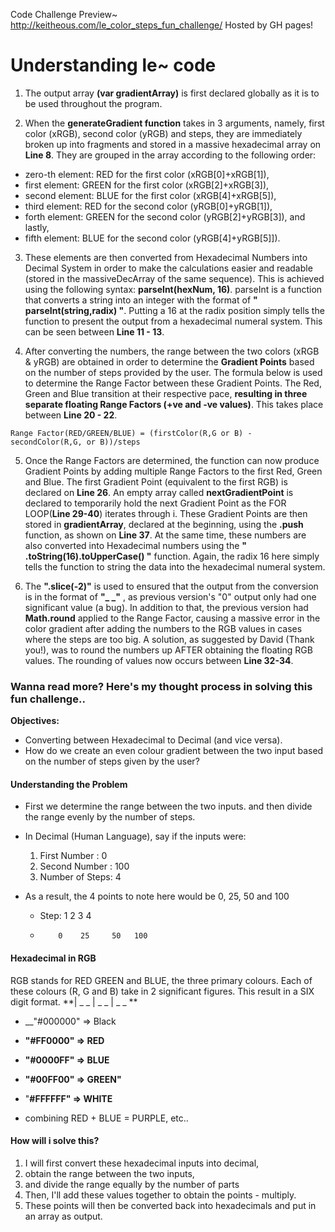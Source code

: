 Code Challenge Preview~
http://keitheous.com/le_color_steps_fun_challenge/
Hosted by GH pages!

# Understanding le~ code

1. The output array __(var gradientArray)__ is first declared globally as it is to be used throughout the program.

2. When the __generateGradient function__ takes in 3 arguments, namely, first color (xRGB), second color (yRGB) and steps, they are immediately broken up into fragments and stored in a massive hexadecimal array on __Line 8__. They are grouped in the array according to the following order:
 * zero-th element: RED for the first color (xRGB[0]+xRGB[1]),
 * first element: GREEN for the first color (xRGB[2]+xRGB[3]),
 * second element: BLUE for the first color (xRGB[4]+xRGB[5]),
 * third element: RED for the second color (yRGB[0]+yRGB[1]),
 * forth element: GREEN for the second color (yRGB[2]+yRGB[3]), and lastly,
 * fifth element: BLUE for the second color (yRGB[4]+yRGB[5]]).

3. These elements are then converted from Hexadecimal Numbers into Decimal System in order to make the calculations easier and readable (stored in the massiveDecArray of the same sequence). This is achieved using the following syntax: __parseInt(hexNum, 16)__. parseInt is a function that converts a string into an integer with the format of **" parseInt(string,radix) "**. Putting a 16 at the radix position simply tells the function to present the output from a hexadecimal numeral system. This can be seen between __Line 11 - 13__.

4. After converting the numbers, the range between the two colors (xRGB & yRGB) are obtained in order to determine the **Gradient Points** based on the number of steps provided by the user. The formula below is used to determine the Range Factor between these Gradient Points. The Red, Green and Blue transition at their respective pace, **resulting in three separate floating Range Factors (+ve and -ve values)**. This takes place between __Line 20 - 22__.

  `Range Factor(RED/GREEN/BLUE) = (firstColor(R,G or B) - secondColor(R,G, or B))/steps`

5. Once the Range Factors are determined, the function can now produce Gradient Points by adding multiple Range Factors to the first Red, Green and Blue. The first Gradient Point (equivalent to the first RGB) is declared on __Line 26__. An empty array called **nextGradientPoint** is declared to temporarily hold the next Gradient Point as the FOR LOOP(__Line 29-40__) iterates through i. These Gradient Points are then stored in **gradientArray**, declared at the beginning, using the **.push** function, as shown on __Line 37__. At the same time, these numbers are also converted into Hexadecimal numbers using the **" .toString(16).toUpperCase() "** function. Again, the radix 16 here simply tells the function to string the data into the hexadecimal numeral system.

6. The **".slice(-2)"** is used to ensured that the output from the conversion is in the format of **"_ _"** , as previous version's "0" output only had one significant value (a bug). In addition to that, the previous version had **Math.round** applied to the Range Factor, causing a massive error in the color gradient after adding the numbers to the RGB values in cases where the steps are too big. A solution, as suggested by David (Thank you!), was to round the numbers up AFTER obtaining the floating RGB values. The rounding of values now occurs between __Line 32-34__.


### Wanna read more? Here's my thought process in solving this fun challenge..
__Objectives:__
 * Converting between Hexadecimal to Decimal (and vice versa).
 * How do we create an even colour gradient between the two input based on the number of steps given by the user?

#### Understanding the Problem
 * First we determine the range between the  two inputs. and then divide the range evenly by the number of steps.
 * In Decimal (Human Language), say if the inputs were:
   1. First Number : 0
   2.	Second Number : 100
   3.	Number of Steps: 4

 * As a result, the 4 points to note here would be 0, 25, 50 and 100
   * Step: 1	  2	   3	  4
   *	     0	  25	 50	  100

#### Hexadecimal in RGB
RGB stands for RED GREEN and BLUE, the three primary colours. Each of these colours (R, G and B) take in 2 significant figures. This result in a SIX digit format.
**| _ _ | _ _ | _ _ **

 * __"#000000" => Black

 * __"#FF0000" => RED__

 * __"#0000FF" => BLUE__

 * __"#00FF00" => GREEN"__

 * "__#FFFFFF" => WHITE__

 * combining RED + BLUE = PURPLE, etc..

#### How will i solve this?
1.	I will first convert these hexadecimal inputs into decimal,
2.	obtain the range between the two inputs,
3.	and divide the range equally by the number of parts
4.  Then, I'll add these values together to obtain the points - multiply. 
4. 	These points will then be converted back into hexadecimals and put in an array as output.
